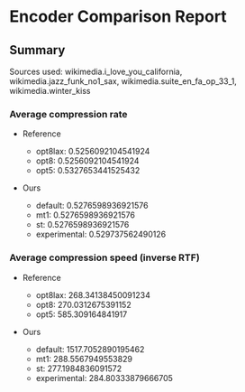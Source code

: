 
# Encoder Comparison Report

## Summary

Sources used: wikimedia.i_love_you_california, wikimedia.jazz_funk_no1_sax, wikimedia.suite_en_fa_op_33_1, wikimedia.winter_kiss

### Average compression rate

  - Reference
    - opt8lax: 0.5256092104541924
    - opt8: 0.5256092104541924
    - opt5: 0.5327653441525432

  - Ours
    - default: 0.5276598936921576
    - mt1: 0.5276598936921576
    - st: 0.5276598936921576
    - experimental: 0.529737562490126


### Average compression speed (inverse RTF)
  - Reference
    - opt8lax: 268.34138450091234
    - opt8: 270.0312675391152
    - opt5: 585.309164841917

  - Ours
    - default: 1517.7052890195462
    - mt1: 288.5567949553829
    - st: 277.1984836091572
    - experimental: 284.80333879666705


